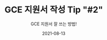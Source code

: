 ---
title: GCE 지원서 작성 Tip "#2"
subtitle: GCE 지원서 잘 쓰는 방법!
layout: default
modal-id: 3
date: 2021-08-13
img: gce-tip-2-kor.png
thumbnail: gce-tip-2-kor.png
alt: image-alt
project-date: August 2021
info: 2021/08/09 ~ 2021/08/29
category: GCE Applications Tips KOR
description: >
    1.3 How will the Campus Experts program enable you to support your local community better? - GCE 프로그램이 내 커뮤니티에 어떻게 도움이 될건지 예상되는 점 기술하기! "\n"
    - GCE로서 얻는 자격과 혜택 그리고 전세계 GCE들과 만들어지는 네트워크 위주로 기술하면 좋아요!💡 "\n"
    - 그리고 GCE로서 우리 커뮤니티원들에게 어떤 도움을 줄 수 있는지 정확하면 좋겠죠?

---